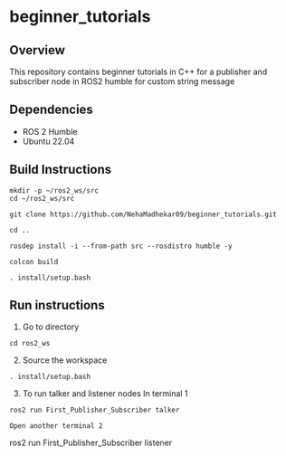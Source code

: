 # beginner_tutorials

## Overview
This repository contains beginner tutorials in C++ for a publisher and subscriber node in ROS2 humble for custom string message

## Dependencies
* ROS 2 Humble
* Ubuntu 22.04

## Build Instructions
```
mkdir -p ~/ros2_ws/src
cd ~/ros2_ws/src

git clone https://github.com/NehaMadhekar09/beginner_tutorials.git

cd ..

rosdep install -i --from-path src --rosdistro humble -y

colcon build 

. install/setup.bash

```
## Run instructions
1. Go to directory
```
cd ros2_ws
```
2. Source the workspace
```
. install/setup.bash
```
3. To run talker and listener nodes
In terminal 1 
```
ros2 run First_Publisher_Subscriber talker

Open another terminal 2
```
ros2 run First_Publisher_Subscriber listener
```
